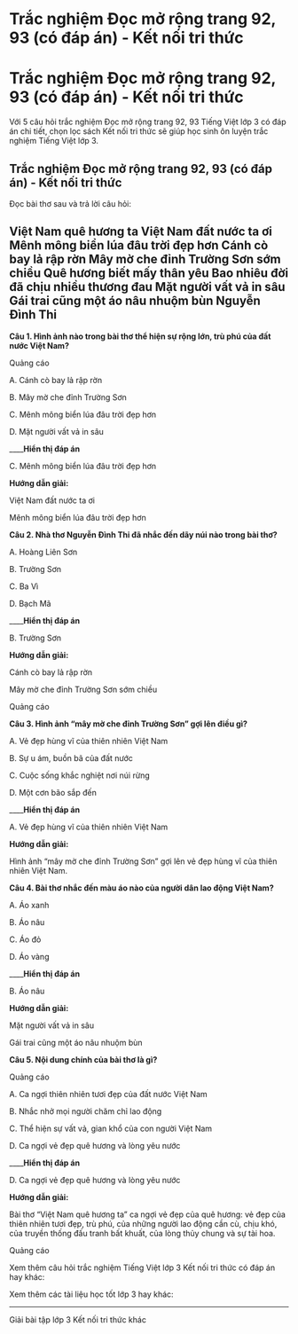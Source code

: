 # Trắc nghiệm Đọc mở rộng trang 92, 93 (có đáp án) - Kết nối tri thức

# Trắc nghiệm Đọc mở rộng trang 92, 93 (có đáp án) - Kết nối tri thức

Với 5 câu hỏi trắc nghiệm Đọc mở rộng trang 92, 93 Tiếng Việt lớp 3 có đáp án chi tiết, chọn lọc sách Kết nối tri thức sẽ giúp học sinh ôn luyện trắc nghiệm Tiếng Việt lớp 3.

## Trắc nghiệm Đọc mở rộng trang 92, 93 (có đáp án) - Kết nối tri thức

Đọc bài thơ sau và trả lời câu hỏi: 

**Việt Nam quê hương ta** Việt Nam đất nước ta ơi Mênh mông biển lúa đâu trời đẹp hơn Cánh cò bay lả rập rờn Mây mờ che đỉnh Trường Sơn sớm chiều Quê hương biết mấy thân yêu Bao nhiêu đời đã chịu nhiều thương đau Mặt người vất vả in sâu Gái trai cũng một áo nâu nhuộm bùn Nguyễn Đình Thi  
---  
  
**Câu 1. Hình ảnh nào trong bài thơ thể hiện sự rộng lớn, trù phú của đất nước Việt Nam?**

Quảng cáo

A. Cánh cò bay lả rập rờn

B. Mây mờ che đỉnh Trường Sơn

C. Mênh mông biển lúa đâu trời đẹp hơn

D. Mặt người vất vả in sâu

____**Hiển thị đáp án**

C. Mênh mông biển lúa đâu trời đẹp hơn 

**Hướng dẫn giải:**

Việt Nam đất nước ta ơi

Mênh mông biển lúa đâu trời đẹp hơn

**Câu 2. Nhà thơ Nguyễn Đình Thi đã nhắc đến dãy núi nào trong bài thơ?**

A. Hoàng Liên Sơn

B. Trường Sơn

C. Ba Vì

D. Bạch Mã

____**Hiển thị đáp án**

B. Trường Sơn

**Hướng dẫn giải:**

Cánh cò bay lả rập rờn

Mây mờ che đỉnh Trường Sơn sớm chiều

Quảng cáo

**Câu 3. Hình ảnh “mây mờ che đỉnh Trường Sơn” gợi lên điều gì?**

A. Vẻ đẹp hùng vĩ của thiên nhiên Việt Nam

B. Sự u ám, buồn bã của đất nước

C. Cuộc sống khắc nghiệt nơi núi rừng

D. Một cơn bão sắp đến

____**Hiển thị đáp án**

A. Vẻ đẹp hùng vĩ của thiên nhiên Việt Nam

**Hướng dẫn giải:**

Hình ảnh “mây mờ che đỉnh Trường Sơn” gợi lên vẻ đẹp hùng vĩ của thiên nhiên Việt Nam.

**Câu 4. Bài thơ nhắc đến màu áo nào của người dân lao động Việt Nam?**

A. Áo xanh

B. Áo nâu

C. Áo đỏ

D. Áo vàng

____**Hiển thị đáp án**

B. Áo nâu

**Hướng dẫn giải:**

Mặt người vất vả in sâu

Gái trai cũng một áo nâu nhuộm bùn

**Câu 5. Nội dung chính của bài thơ là gì?**

Quảng cáo

A. Ca ngợi thiên nhiên tươi đẹp của đất nước Việt Nam

B. Nhắc nhở mọi người chăm chỉ lao động

C. Thể hiện sự vất vả, gian khổ của con người Việt Nam

D. Ca ngợi vẻ đẹp quê hương và lòng yêu nước

____**Hiển thị đáp án**

D. Ca ngợi vẻ đẹp quê hương và lòng yêu nước

**Hướng dẫn giải:**

Bài thơ “Việt Nam quê hương ta” ca ngợi vẻ đẹp của quê hương: vẻ đẹp của thiên nhiên tươi đẹp, trù phú, của những người lao động cần cù, chịu khó, của truyền thống đấu tranh bất khuất, của lòng thủy chung và sự tài hoa.

Quảng cáo

Xem thêm câu hỏi trắc nghiệm Tiếng Việt lớp 3 Kết nối tri thức có đáp án hay khác:

Xem thêm các tài liệu học tốt lớp 3 hay khác:

* * *

Giải bài tập lớp 3 Kết nối tri thức khác
